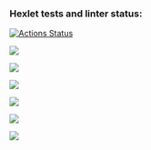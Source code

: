 ### Hexlet tests and linter status:
[![Actions Status](https://github.com/Candamar/python-project-49/workflows/hexlet-check/badge.svg)](https://github.com/Candamar/python-project-49/actions)

<a 
href="https://codeclimate.com/github/Candamar/python-project-49/maintainability"><img 
src="https://api.codeclimate.com/v1/badges/423ad9563d5df8e29473/maintainability" 
/></a>

<a href="https://asciinema.org/a/dNdpaYiYW41OozIh9s8AHYPzo" 
target="_blank"><img 
src="https://asciinema.org/a/dNdpaYiYW41OozIh9s8AHYPzo.svg" /></a>

<a href="https://asciinema.org/a/FWavW3m6jeFlBQgwrNb8OTmCK" 
target="_blank"><img 
src="https://asciinema.org/a/FWavW3m6jeFlBQgwrNb8OTmCK.svg" /></a>

<a href="https://asciinema.org/a/aOkBfvC5ULIMA3X2s2O4WurCO" 
target="_blank"><img 
src="https://asciinema.org/a/aOkBfvC5ULIMA3X2s2O4WurCO.svg" /></a>

<a href="https://asciinema.org/a/h74xIxTkBZuTLroa7sik8t97r" 
target="_blank"><img 
src="https://asciinema.org/a/h74xIxTkBZuTLroa7sik8t97r.svg" /></a>

<a href="https://asciinema.org/a/9UGwgrk7EeFtSp36uEl9HYTZz" 
target="_blank"><img 
src="https://asciinema.org/a/9UGwgrk7EeFtSp36uEl9HYTZz.svg" /></a>
